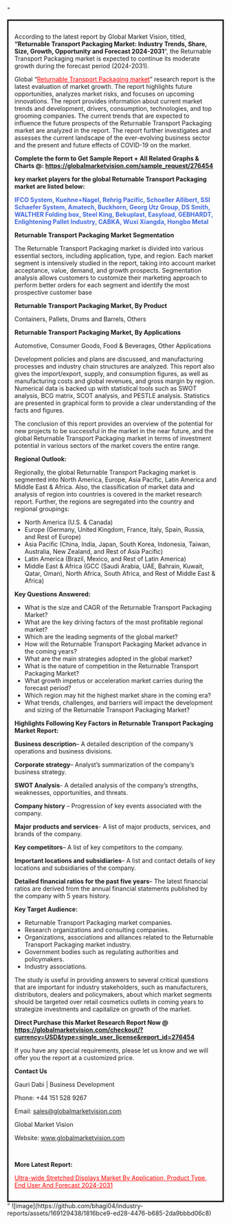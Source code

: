 "<div style='border: 3px solid black; padding: 1em;'>

According to the latest report by Global Market Vision, titled, <strong>“Returnable Transport Packaging Market: Industry Trends, Share, Size, Growth, Opportunity and Forecast 2024-2031</strong>“, the Returnable Transport Packaging market is expected to continue its moderate growth during the forecast period (2024-2031).

Global “<a style='color: #ff0000;' href='https://globalmarketvision.com/reports/global-returnable-transport-packaging-market/276454'>Returnable Transport Packaging market</a>” research report is the latest evaluation of market growth. The report highlights future opportunities, analyzes market risks, and focuses on upcoming innovations. The report provides information about current market trends and development, drivers, consumption, technologies, and top grooming companies. The current trends that are expected to influence the future prospects of the Returnable Transport Packaging market are analyzed in the report. The report further investigates and assesses the current landscape of the ever-evolving business sector and the present and future effects of COVID-19 on the market.

<strong>Complete the form to Get Sample Report + All Related Graphs &amp; Charts @: <a style='color: #ff0000;' href='https://globalmarketvision.com/sample_request/276454?utm_source=linkedinPulse&utm_medium=SN&utm_campaign=SN'><strong>https://globalmarketvision.com/sample_request/276454</strong></a></strong>

<strong>key market players for the global Returnable Transport Packaging market are listed below:</strong>

<strong style='color: #4169e1;'>IFCO System, Kuehne+Nagel, Rehrig Pacific, Schoeller Allibert, SSI Schaefer System, Amatech, Buckhorn, Georg Utz Group, DS Smith, WALTHER Folding box, Steel King, Bekuplast, Easyload, GEBHARDT, Enlightening Pallet Industry, CABKA, Wuxi Xiangda, Hongbo Metal</strong>

<strong>Returnable Transport Packaging Market Segmentation</strong>

The Returnable Transport Packaging market is divided into various essential sectors, including application, type, and region. Each market segment is intensively studied in the report, taking into account market acceptance, value, demand, and growth prospects. Segmentation analysis allows customers to customize their marketing approach to perform better orders for each segment and identify the most prospective customer base

<strong>Returnable Transport Packaging Market, By Product</strong>

Containers, Pallets, Drums and Barrels, Others

<strong>Returnable Transport Packaging Market, By Applications</strong>

Automotive, Consumer Goods, Food & Beverages, Other Applications

Development policies and plans are discussed, and manufacturing processes and industry chain structures are analyzed. This report also gives the import/export, supply, and consumption figures, as well as manufacturing costs and global revenues, and gross margin by region. Numerical data is backed up with statistical tools such as SWOT analysis, BCG matrix, SCOT analysis, and PESTLE analysis. Statistics are presented in graphical form to provide a clear understanding of the facts and figures.

The conclusion of this report provides an overview of the potential for new projects to be successful in the market in the near future, and the global Returnable Transport Packaging market in terms of investment potential in various sectors of the market covers the entire range.

<strong>Regional Outlook:</strong>

Regionally, the global Returnable Transport Packaging market is segmented into North America, Europe, Asia Pacific, Latin America and Middle East &amp; Africa. Also, the classification of market data and analysis of region into countries is covered in the market research report. Further, the regions are segregated into the country and regional groupings:
<ul>
  <li>North America (U.S. &amp; Canada)</li>
  <li>Europe (Germany, United Kingdom, France, Italy, Spain, Russia, and Rest of Europe)</li>
  <li>Asia Pacific (China, India, Japan, South Korea, Indonesia, Taiwan, Australia, New Zealand, and Rest of Asia Pacific)</li>
  <li>Latin America (Brazil, Mexico, and Rest of Latin America)</li>
  <li>Middle East &amp; Africa (GCC (Saudi Arabia, UAE, Bahrain, Kuwait, Qatar, Oman), North Africa, South Africa, and Rest of Middle East &amp; Africa)</li>
</ul>
<strong>Key Questions Answered:</strong>
<ul>
  <li>What is the size and CAGR of the Returnable Transport Packaging Market?</li>
  <li>What are the key driving factors of the most profitable regional market?</li>
  <li>Which are the leading segments of the global market?</li>
  <li>How will the Returnable Transport Packaging Market advance in the coming years?</li>
  <li>What are the main strategies adopted in the global market?</li>
  <li>What is the nature of competition in the Returnable Transport Packaging Market?</li>
  <li>What growth impetus or acceleration market carries during the forecast period?</li>
  <li>Which region may hit the highest market share in the coming era?</li>
  <li>What trends, challenges, and barriers will impact the development and sizing of the Returnable Transport Packaging Market?</li>
</ul>
<strong>Highlights Following Key Factors in Returnable Transport Packaging Market Report:</strong>

<strong>Business description</strong>– A detailed description of the company’s operations and business divisions.

<strong>Corporate strategy</strong>– Analyst’s summarization of the company’s business strategy.

<strong>SWOT Analysis</strong>- A detailed analysis of the company’s strengths, weaknesses, opportunities, and threats.

<strong>Company history</strong> – Progression of key events associated with the company.

<strong>Major products and services</strong>- A list of major products, services, and brands of the company.

<strong>Key competitors</strong>– A list of key competitors to the company.

<strong>Important locations and subsidiaries</strong>– A list and contact details of key locations and subsidiaries of the company.

<strong>Detailed financial ratios for the past five years</strong>– The latest financial ratios are derived from the annual financial statements published by the company with 5 years history.

<strong>Key Target Audience:</strong>
<ul>
  <li>Returnable Transport Packaging market companies.</li>
  <li>Research organizations and consulting companies.</li>
  <li>Organizations, associations and alliances related to the Returnable Transport Packaging market industry.</li>
  <li>Government bodies such as regulating authorities and policymakers.</li>
  <li>Industry associations.</li>
</ul>
The study is useful in providing answers to several critical questions that are important for industry stakeholders, such as manufacturers, distributors, dealers and policymakers, about which market segments should be targeted over retail cosmetics outlets in coming years to strategize investments and capitalize on growth of the market.

<strong>Direct Purchase this Market Research Report Now @ </strong><strong><a style='color: #ff0000;' href='https://globalmarketvision.com/checkout/?currency=USD&type=single_user_license&report_id=276454?utm_source=linkedinPulse&utm_medium=SN&utm_campaign=SN'><strong>https://globalmarketvision.com/checkout/?currency=USD&type=single_user_license&report_id=276454</strong></a></strong>

If you have any special requirements, please let us know and we will offer you the report at a customized price.
<p id='ember58' class='ember-view reader-content-blocks__paragraph'><strong>Contact Us</strong></p>
<p id='ember59' class='ember-view reader-content-blocks__paragraph'>Gauri Dabi | Business Development</p>
<p id='ember60' class='ember-view reader-content-blocks__paragraph'>Phone: +44 151 528 9267</p>
Email: <a href='mailto:sales@globalmarketvision.com'>sales@globalmarketvision.com</a>

Global Market Vision

Website: <a href='http://www.globalmarketvision.com'>www.globalmarketvision.com</a>

&nbsp;

<strong>More Latest Report:</strong>

<a style='color: #ff0000;' href='https://www.linkedin.com/pulse/ultra-wide-stretched-displays-market-application-product-neha-more-yakuf/'>Ultra-wide Stretched Displays Market By Application, Product Type, End User And Forecast 2024-2031</a>

</div>"
![image](https://github.com/bhagi04/industry-reports/assets/169129438/1816bce9-ed28-4476-b685-2da9bbbd06c8)
